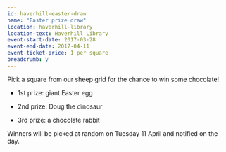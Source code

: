 ```yaml
---
id: haverhill-easter-draw
name: "Easter prize draw"
location: haverhill-library
location-text: Haverhill Library
event-start-date: 2017-03-28
event-end-date: 2017-04-11
event-ticket-price: 1 per square
breadcrumb: y
---
```


Pick a square from our sheep grid for the chance to win some chocolate!

* 1st prize: giant Easter egg

* 2nd prize: Doug the dinosaur

* 3rd prize: a chocolate rabbit

Winners will be picked at random on Tuesday 11 April and notified on the day.
